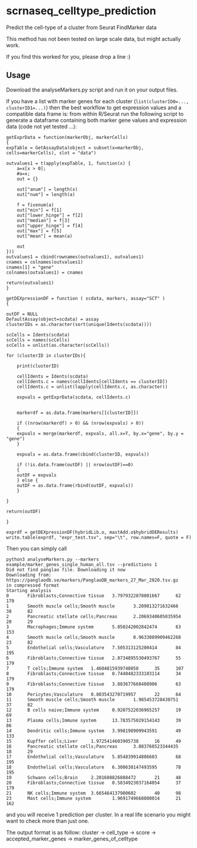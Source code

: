 # scrnaseq_celltype_prediction

Predict the cell-type of a cluster from Seurat FindMarker data

This method has not been tested on large scale data, but might actually work.

If you find this worked for you, please drop a line :)

## Usage

Download the analyseMarkers.py script and run it on your output files.

If you have a list with marker genes for each cluster (`list(clusterID0=..., clusterID1=...)`) then the best workflow to get expression values and a compatible data frame is: from within R/Seurat run the following script to generate a dataframe containing both marker gene values and expression data (code not yet tested ...):

    getExprData = function(markerObj, markerCells)
    {
    expTable = GetAssayData(object = subset(x=markerObj, cells=markerCells), slot = "data")
    
    outvalues1 = t(apply(expTable, 1, function(x) {
        a=x[x > 0];
        #a=x;
        out = {}
        
        out["anum"] = length(x)
        out["num"] = length(a)
        
        f = fivenum(a)
        out["min"] = f[1]
        out["lower_hinge"] = f[2]
        out["median"] = f[3]
        out["upper_hinge"] = f[4]
        out["max"] = f[5]
        out["mean"] = mean(a)
        
        out
    }))
    outvalues1 = cbind(rownames(outvalues1), outvalues1)
    cnames = colnames(outvalues1)
    cnames[1] = "gene"
    colnames(outvalues1) = cnames
    
    return(outvalues1)
    }

    getDEXpressionDF = function ( scdata, markers, assay="SCT" )
    {
    
    outDF = NULL
    DefaultAssay(object=scdata) = assay  
    clusterIDs = as.character(sort(unique(Idents(scdata))))
    
    scCells = Idents(scdata)
    scCells = names(scCells)
    scCells = unlist(as.character(scCells))
    
    for (clusterID in clusterIDs){
        
        print(clusterID)
        
        cellIdents = Idents(scdata)
        cellIdents.c = names(cellIdents[cellIdents == clusterID])
        cellIdents.c = unlist(lapply(cellIdents.c, as.character))    
        
        expvals = getExprData(scdata, cellIdents.c)
        
        
        markerdf = as.data.frame(markers[[clusterID]])
        
        if ((nrow(markerdf) > 0) && (nrow(expvals) > 0))
        {
        expvals = merge(markerdf, expvals, all.x=T, by.x="gene", by.y = "gene")  
        }
        
        expvals = as.data.frame(cbind(clusterID, expvals))
        
        if (!is.data.frame(outDF) || nrow(outDF)==0)
        {
        outDF = expvals
        } else {
        outDF = as.data.frame(rbind(outDF, expvals))
        }
        
    }
    
    return(outDF)
    
    }

    exprdf = getDEXpressionDF(hybridLib.o, mastAdd.o$hybridDEResults)
    write.table(exprdf, "expr_test.tsv", sep="\t", row.names=F, quote = F)



Then you can simply call

    python3 analyseMarkers.py --markers example/marker_genes_single_human_all.tsv --predictions 1
    Did not find panglao file. Downloading it now
    Downloading from:  https://panglaodb.se/markers/PanglaoDB_markers_27_Mar_2020.tsv.gz
    in compressed format
    Starting analysis
    0       Fibroblasts;Connective tissue   3.7979322878001667      62      179
    1       Smooth muscle cells;Smooth muscle       3.209013271632466       38      82
    2       Pancreatic stellate cells;Pancreas      2.2069340605035954      20      29
    3       Macrophages;Immune system       5.050242002842474       63      153
    4       Smooth muscle cells;Smooth muscle       0.9633089909462268      23      82
    5       Endothelial cells;Vasculature   7.505313125200414       84      195
    6       Fibroblasts;Connective tissue   2.8734895530493767      55      179
    7       T cells;Immune system   1.4604815939740858      35      107
    8       Fibroblasts;Connective tissue   0.7440482333103114      34      179
    9       Fibroblasts;Connective tissue   3.883677668408906       63      179
    10      Pericytes;Vasculature   0.803543270719957       22      64
    11      Smooth muscle cells;Smooth muscle       1.985453728430751       37      82
    12      B cells naive;Immune system     0.9207522036965257      19      69
    13      Plasma cells;Immune system      13.783575029154143      39      86
    14      Dendritic cells;Immune system   3.998198909943591       49      133
    15      Kupffer cells;Liver     1.9725414603905738      16      49
    16      Pancreatic stellate cells;Pancreas      3.883768523344435       18      29
    17      Endothelial cells;Vasculature   5.854839914806603       68      195
    18      Endothelial cells;Vasculature   6.300630147493595       78      195
    19      Schwann cells;Brain     2.201608826888472       21      48
    20      Fibroblasts;Connective tissue   0.5834923037164054      37      179
    21      NK cells;Immune system  3.665464137900602       40      98
    23      Mast cells;Immune system        1.9691749668080014      21      162

and you will receive 1 prediction per cluster. In a real life scenario you might want to check more than just one.

The output format is as follow:
    cluster -> cell_type -> score -> accepted_marker_genes -> marker_genes_of_celltype